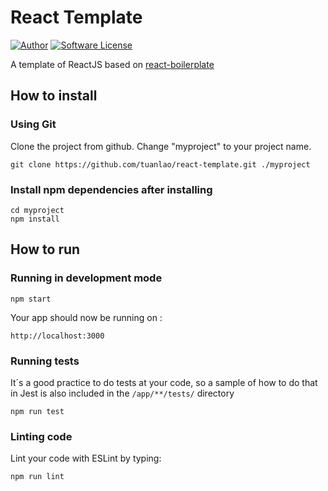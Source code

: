 # React Template

[![Author](https://img.shields.io/badge/author-%40tuanlao-blue)](https://github.com/tuanlao)
[![Software License](https://img.shields.io/badge/license-MIT-brightgreen.svg?style=flat-square)](https://github.com/tuanlao/react-template/blob/master/LICENSE.md)

A template of ReactJS based on [react-boilerplate](https://github.com/react-boilerplate/react-boilerplate)

## How to install

### Using Git

Clone the project from github. Change "myproject" to your project name.

```
git clone https://github.com/tuanlao/react-template.git ./myproject
```

### Install npm dependencies after installing

```
cd myproject
npm install
```

## How to run

### Running in development mode

```
npm start
```

Your app should now be running on :

```
http://localhost:3000
```

### Running tests

It´s a good practice to do tests at your code, so a sample of how to do that in Jest is also included in the `/app/**/tests/` directory

```
npm run test
```

### Linting code

Lint your code with ESLint by typing:

```
npm run lint
```

